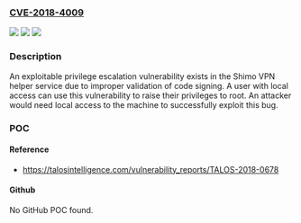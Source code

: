 ### [CVE-2018-4009](https://cve.mitre.org/cgi-bin/cvename.cgi?name=CVE-2018-4009)
![](https://img.shields.io/static/v1?label=Product&message=Shimo%20VPN&color=blue)
![](https://img.shields.io/static/v1?label=Version&message=n%2Fa&color=blue)
![](https://img.shields.io/static/v1?label=Vulnerability&message=local%20privilege%20escalation&color=brighgreen)

### Description

An exploitable privilege escalation vulnerability exists in the Shimo VPN helper service due to improper validation of code signing. A user with local access can use this vulnerability to raise their privileges to root. An attacker would need local access to the machine to successfully exploit this bug.

### POC

#### Reference
- https://talosintelligence.com/vulnerability_reports/TALOS-2018-0678

#### Github
No GitHub POC found.

